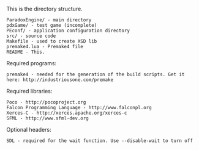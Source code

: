 This is the directory structure.

	ParadoxEngine/ - main directory
	pdxGame/ - test game (incomplete)
	PEconf/ - application configuration directory
	src/ - source code
	Makefile - used to create XSD lib
	premake4.lua - Premake4 file
	README - This.

Required programs:

	premake4 - needed for the generation of the build scripts. Get it here: http://industriousone.com/premake

Required libraries:

	Poco - http://pocoproject.org
	Falcon Programming Language - http://www.falconpl.org
	Xerces-C - http://xerces.apache.org/xerces-c
	SFML - http://www.sfml-dev.org
	
Optional headers:

	SDL - required for the wait function. Use --disable-wait to turn off
